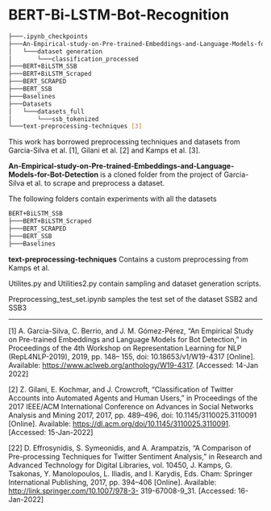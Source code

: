 # BERT-Bi-LSTM-Bot-Recognition

```bash
├───.ipynb_checkpoints
├───An-Empirical-study-on-Pre-trained-Embeddings-and-Language-Models-for-Bot-Detection [1], [2]
│   └───dataset generation
│       └───classification_processed
├───BERT+BiLSTM_SSB 
├───BERT+BiLSTM_Scraped
├───BERT_SCRAPED
├───BERT_SSB
├───Baselines
├───Datasets
│   └───datasets_full
│       └───ssb_tokenized
└───text-preprocessing-techniques [3]
```

This work has borrowed preprocessing techniques and datasets from Garcia-Silva et al. [1], Gilani et al. [2] and Kamps et al. [3]. 

**An-Empirical-study-on-Pre-trained-Embeddings-and-Language-Models-for-Bot-Detection** is a cloned folder from the project of Garcia-Silva et al. to scrape and preprocess a dataset.

The following folders contain experiments with all the datasets

```bash
BERT+BiLSTM_SSB 
├───BERT+BiLSTM_Scraped
├───BERT_SCRAPED
├───BERT_SSB
├───Baselines
```

**text-preprocessing-techniques** Contains a custom preprocessing from Kamps et al.

Utilites.py and Utilities2.py contain sampling and dataset generation scripts.

Preprocessing_test_set.ipynb samples the test set of the dataset SSB2 and SSB3

-------------------------------------------------------------------------------------------------------------------------------------------------------------------------------

[1] A. Garcia-Silva, C. Berrio, and J. M. Gómez-Pérez, “An Empirical Study on Pre-trained Embeddings and Language Models for Bot Detection,” in Proceedings of the 4th Workshop on Representation Learning for NLP (RepL4NLP-2019), 2019, pp. 148– 155, doi: 10.18653/v1/W19-4317 [Online]. Available: https://www.aclweb.org/anthology/W19-4317. [Accessed: 14-Jan 2022]

[2] Z. Gilani, E. Kochmar, and J. Crowcroft, “Classification of Twitter Accounts into Automated Agents and Human Users,” in Proceedings of the 2017 IEEE/ACM International Conference on Advances in Social Networks Analysis and Mining 2017, 2017, pp. 489–496, doi: 10.1145/3110025.3110091 [Online]. Available: https://dl.acm.org/doi/10.1145/3110025.3110091. [Accessed: 15-Jan-2022]

[22] D. Effrosynidis, S. Symeonidis, and A. Arampatzis, “A Comparison of Pre-processing Techniques for Twitter Sentiment Analysis,” in Research and Advanced Technology for Digital Libraries, vol. 10450, J. Kamps, G. Tsakonas, Y. Manolopoulos, L. Iliadis, and I. Karydis, Eds. Cham: Springer International Publishing, 2017, pp. 394–406 [Online]. Available: http://link.springer.com/10.1007/978-3- 319-67008-9_31. [Accessed: 16-Jan-2022]
